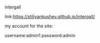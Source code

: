 intergall

link:https://stiliyankushev.github.io/intergall/

my account for the site:

username:admin1
password:admin
